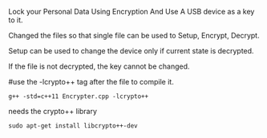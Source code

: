 Lock your Personal Data Using Encryption And Use A USB device as a key to it.

Changed the files so that single file can be used to Setup, Encrypt, Decrypt.

Setup can be used to change the device only if current state is decrypted.

If the file is not decrypted, the key cannot be changed.


#use the -lcrypto++ tag after the file to compile it.

` g++ -std=c++11 Encrypter.cpp -lcrypto++ `

needs the crypto++ library

` sudo apt-get install libcrypto++-dev `
